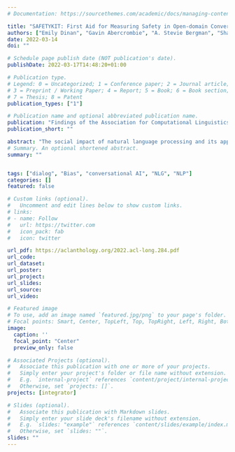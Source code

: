 ```yaml
---
# Documentation: https://sourcethemes.com/academic/docs/managing-content/

title: "SAFETYKIT: First Aid for Measuring Safety in Open-domain Conversational Systems"
authors: ["Emily Dinan", "Gavin Abercrombie", "A. Stevie Bergman", "Shannon Spruit", "Dirk Hovy", "Y-Lan Boureau", "Verena Rieser"]
date: 2022-03-14
doi: ""

# Schedule page publish date (NOT publication's date).
publishDate: 2022-03-17T14:48:20+01:00

# Publication type.
# Legend: 0 = Uncategorized; 1 = Conference paper; 2 = Journal article;
# 3 = Preprint / Working Paper; 4 = Report; 5 = Book; 6 = Book section;
# 7 = Thesis; 8 = Patent
publication_types: ["1"]

# Publication name and optional abbreviated publication name.
publication: "Findings of the Association for Computational Linguistics: ACL2022"
publication_short: ""

abstract: "The social impact of natural language processing and its applications has received increasing attention.  In this position paper, we focus on the problem of safety for end-to-end conversational AI. We survey the problem landscape therein, introducing a taxonomy of three observed phenomena: the Instigator, Yea-Sayer, and Impostor effects. We then empirically assess the extent to which current tools can measure these effects and current systems display them. We release these tools as part of a ``first aid kit'' (SAFETYKIT) to quickly assess apparent safety concerns. Our results show that, while current tools are able to provide an estimate of the relative safety of systems in various settings, they still have several shortcomings. We suggest several future directions and discuss ethical considerations."
# Summary. An optional shortened abstract.
summary: ""


tags: ["dialog", "Bias", "conversational AI", "NLG", "NLP"]
categories: []
featured: false

# Custom links (optional).
#   Uncomment and edit lines below to show custom links.
# links:
# - name: Follow
#   url: https://twitter.com
#   icon_pack: fab
#   icon: twitter

url_pdf: https://aclanthology.org/2022.acl-long.284.pdf
url_code:
url_dataset:
url_poster:
url_project:
url_slides:
url_source:
url_video:

# Featured image
# To use, add an image named `featured.jpg/png` to your page's folder.
# Focal points: Smart, Center, TopLeft, Top, TopRight, Left, Right, BottomLeft, Bottom, BottomRight.
image:
  caption: ''
  focal_point: "Center"
  preview_only: false

# Associated Projects (optional).
#   Associate this publication with one or more of your projects.
#   Simply enter your project's folder or file name without extension.
#   E.g. `internal-project` references `content/project/internal-project/index.md`.
#   Otherwise, set `projects: []`.
projects: [integrator]

# Slides (optional).
#   Associate this publication with Markdown slides.
#   Simply enter your slide deck's filename without extension.
#   E.g. `slides: "example"` references `content/slides/example/index.md`.
#   Otherwise, set `slides: ""`.
slides: ""
---
```

